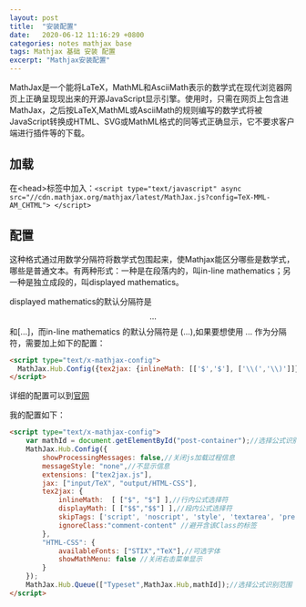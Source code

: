 ```yaml
---
layout: post
title:  "安装配置"
date:   2020-06-12 11:16:29 +0800
categories: notes mathjax base
tags: Mathjax 基础 安装 配置
excerpt: "Mathjax安装配置"
---
```


MathJax是一个能将LaTeX，MathML和AsciiMath表示的数学式在现代浏览器网页上正确呈现现出来的开源JavaScript显示引擎。使用时，只需在网页上包含进MathJax，之后按LaTeX,MathML或AsciiMath的规则编写的数学式将被JavaScript转换成HTML、SVG或MathML格式的同等式正确显示，它不要求客户端进行插件等的下载。

## 加载

在\<head>标签中加入：`<script type="text/javascript" async src="//cdn.mathjax.org/mathjax/latest/MathJax.js?config=TeX-MML-AM_CHTML">
</script>`

## 配置

这种格式通过用数学分隔符将数学式包围起来，使Mathjax能区分哪些是数学式，哪些是普通文本。有两种形式：一种是在段落内的，叫in-line mathematics；另一种是独立成段的，叫displayed mathematics。

displayed mathematics的默认分隔符是$$...$$和\[...\]，而in-line mathematics 的默认分隔符是 (\...\),如果要想使用 $...$ 作为分隔符，需要加上如下的配置：

```html
<script type="text/x-mathjax-config">
  MathJax.Hub.Config({tex2jax: {inlineMath: [['$','$'], ['\\(','\\)']]}});
</script>
```

详细的配置可以到[官网](https://www.mathjax.org/)

我的配置如下：

```html
<script type="text/x-mathjax-config">
    var mathId = document.getElementById("post-container");//选择公式识别范围
    MathJax.Hub.Config({
        showProcessingMessages: false,//关闭js加载过程信息
        messageStyle: "none",//不显示信息
        extensions: ["tex2jax.js"],
        jax: ["input/TeX", "output/HTML-CSS"],
        tex2jax: {
            inlineMath:  [ ["$", "$"] ],//行内公式选择符
            displayMath: [ ["$$","$$"] ],//段内公式选择符
            skipTags: ['script', 'noscript', 'style', 'textarea', 'pre','code','a'],//避开某些标签
            ignoreClass:"comment-content" //避开含该Class的标签
        },
        "HTML-CSS": {
            availableFonts: ["STIX","TeX"],//可选字体
            showMathMenu: false //关闭右击菜单显示
        }
    });
    MathJax.Hub.Queue(["Typeset",MathJax.Hub,mathId]);//选择公式识别范围
</script>
```
